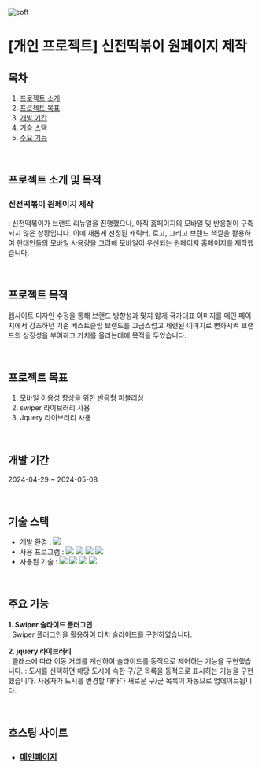 ![soft](https://capsule-render.vercel.app/api?type=soft&color=008556&text=신전떡볶이&fontSize=40&fontAlignY=55&fontColor=ffffff&height=80&animation=twinkling)
# [개인 프로젝트] 신전떡볶이 원페이지 제작

## 목차
 1. [프로젝트 소개](#프로젝트-소개)
 2. [프로젝트 목표](#프로젝트-목표)
 3. [개발 기간](#개발-기간)
 4. [기술 스택](#기술-스택)
 5. [주요 기능](#주요-기능)

<br>

## 프로젝트 소개 및 목적
### 신전떡볶이 원페이지 제작
: 신전떡볶이가 브랜드 리뉴얼을 진행했으나, 아직 홈페이지의 모바일 및 반응형이 구축되지 않은 상황입니다.
이에 새롭게 선정된 캐릭터, 로고, 그리고 브랜드 색깔을 활용하여 현대인들의 모바일 사용량을 고려해 모바일이 우선되는 원페이지 홈페이지를 제작했습니다.
      
<br>

## 프로젝트 목적
웹사이트 디자인 수정을 통해 브랜드 방향성과 맞지 않게 국가대표 이미지를 메인 페이지에서 강조하던 기존 베스트슬립 브랜드를 고급스럽고 세련된 이미지로 변화시켜 브랜드의 상징성을 부여하고 가치를 올리는데에 목적을 두었습니다.

<br>

 ## 프로젝트 목표
1. 모바일 이용성 향상을 위한 반응형 퍼블리싱
2. swiper 라이브러리 사용
3. Jquery 라이브러리 사용

<br>

## 개발 기간
2024-04-29 ~ 2024-05-08

<br>

## 기술 스택
 - 개발 환경 : <img src="https://img.shields.io/badge/Windows10-0078D6?style=flat-square&logo=Windows10&logoColor=white">
 - 사용 프로그램 : <img src="https://img.shields.io/badge/Visual Studio Code-007ACC?style=flat-square&logo=VisualStudioCode&logoColor=white"/> <img src="https://img.shields.io/badge/Figma-F24E1E?style=flat-square&logo=Figma&logoColor=white"> <img src="https://img.shields.io/badge/Adobe Photoshop-31A8FF?style=flat-square&logo=AdobePhotoshop&logoColor=white"/> <img src="https://img.shields.io/badge/Adobe Illustrator-FF9A00?style=flat-square&logo=AdobeIllustrator&logoColor=white"/>
 - 사용된 기술 :  <img src="https://img.shields.io/badge/HTML5-E34F26?style=flat-square&logo=HTML5&logoColor=white"> <img src="https://img.shields.io/badge/CSS3-1572B6?style=flat-square&logo=CSS3&logoColor=white"> <img src="https://img.shields.io/badge/jQuery-0769AD?style=flat-square&logo=jQuery&logoColor=white"> <img src="https://img.shields.io/badge/Swiper-6332F6?style=flat-square&logo=Swiper&logoColor=white">

<br>

## 주요 기능
**1. Swiper 슬라이드 플러그인**<br/>
: Swiper 플러그인을 활용하여 터치 슬라이드를 구현하였습니다.   
        
**2. jquery 라이브러리**<br/>
: 클래스에 따라 이동 거리를 계산하여 슬라이드를 동적으로 제어하는 기능을 구현했습니다.
: 도시를 선택하면 해당 도시에 속한 구/군 목록을 동적으로 표시하는 기능을 구현했습니다. 사용자가 도시를 변경할 때마다 새로운 구/군 목록이 자동으로 업데이트됩니다.
        
<br>

## 호스팅 사이트
  - ### [메인페이지](https://hwangjinyoung14.github.io/sinjeon/)
<br>
    
